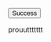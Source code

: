 <!DOCTYPE html>
<html>
<head>
<meta http-equiv="Content-Type" content="text/html; charset=utf-8" /> 
 <script> window.textOverride = {
"profile_alt_logo": "Gérer mon profil",
"profile_nav_profile": "Mon profil",
"profile_nav_member": "Mon abonnement",
"profile_logout": "Se déconnecter",
"profile_exit": "Sortir",
"profile_info": "Mes informations",
"profile_updated": "Profil mis à jour",
"profile_update": "Modifier",
"profile_email": "Adresse e-mail ",
"profile_temp_email": "Vous souhaitez changer votre adresse e-mail ? Contactez-nous !",
"profile_change_pass": "Mot de passe",
"profile_current_pass": "Mot de passe actuel",
"profile_new_pass": "Nouveau mot de passe",
"profile_confirm_pass": "Confirmer",
"profile_manage_mem": "Gérer mes abonnements",
"profile_trial": "Essai Gratuit",
"profile_active": "Actif",
"profile_past_due": "En retard",
"profile_canceled": "Annulé",
"profile_test": "Période d'Essai",
"profile_free": "GRATUIT",
"profile_cancel": "Annuler",
"profile_will_cancel": "S'annulera le",
"profile_renew": "Renouvellement le",
"profile_period_end": "Votre abonnement se terminera à la fin de la période.",
"profile_confirm_cancel": "Confirmez votre annulation",
"profile_pay_method": "Mode de paiement",
"profile_ending_in": "se terminant par",
"profile_expire": "Expire",
"profile_edit": "Modifier",
"profile_no_card": "Aucune carte enregistrée.",
"profile_add_card": "Ajouter une carte",
"profile_new_card_label": "Carte de crédit ou de débit",
"profile_card_updated": "Carte mise à jour",
"profile_change_card": "Changer de carte",
"profile_history": "Historique de facturation",
"profile_view_invoice": "Voir",
"profile_invoice_empty": "Les factures pourraient ne pas apparaître instantanément",
"profile_password_required": "Ancien et nouveau mot de passe requis",
"profile_password_err": "Mauvais mot de passe",
"profile_canceled_success": "Votre abonnement a été annulé. Vous serez déconnecté dans 5 secondes.",

"pay_secure_checkout": "Paiement sécurisé",
"pay_update_membership": "Mise à jour de l'abonnement",
"pay_not_active": "Votre abonnement n'est plus actif.",
"pay_billed": "Facturé",
"pay_month": "mensuellement",
"pay_year": "annuellement",
"pay_week": "hebdomadairement",
"pay_once": "une seule fois",
"pay_after": "après",
"pay_trial": "jours d'essai gratuit",
"pay_free": "GRATUIT",
"pay_billed_once": "facturé une seule fois",
"pay_sub_total": "Sous total :",
"pay_tax": "Taxes",
"pay_total": "Total",
"pay_coupon": "CODE PROMOTIONNEL",
"pay_have_coupon": "J'ai un code promotionnel",
"pay_apply": "Appliquer",
"pay_not_valid": "Le code entré n'est pas valide",
"pay_off": "de Réduction",
"pay_coupon_forever": "pour toujours",
"pay_test": "Période d'Essai",
"pay_renew": "Renouveler l'abonnement",
"pay_change": "Changer d'abonnement",
"pay_confirm": "Confirmer",
"pay_confirm_pay": "Payer",
"pay_start_trial": "Commencer l'essai gratuit",
"pay_agree": "Cliquez ici pour accepter nos",
"pay_terms": "Conditions d'utilisation",
"pay_and": "et notre",
"pay_privacy": "Politique de confidentialité",
"incorrect_number": "Le numéro de carte est incorrect.",
"invalid_expiry_month": "Le mois d'expiration de la carte est invalide.",
"invalid_expiry_year": "L'année d'expiration de la carte est invalide.",
"expired_card": "La carte a expiré.",
"incorrect_cvc": "Le code de sécurité de la carte est incorrect.",
"address_zip_check": "La validation du code postal de la carte a échoué.",
"card_declined": "La carte a été refusée.",

"reset_steps_1": "ÉTAPE 1 SUR 2",
"reset_your_password": "Réinitialisez votre mot de passe",
"reset_enter_email": "Entrez vos adresse email et vous recevrez toutes les instructions pour changer votre mot de passe",
"reset_send_reset": "Recevoir le code de réinitialisation",
"reset_email_address": "Adresse e-mail ",
"reset_have_code": "J'ai déjà un code de réinitialisation",
"reset_steps_2": "ÉTAPE 2 DE 2",
"reset_check_email": "Vérifiez vos e-mails",
"reset_enter_code": "Entrez le code de réinitialisation. Créez et confirmez ensuite votre nouveau mot de passe.",
"reset_reset_code": "Renvoyer un code",
"reset_new_password": "Nouveau mot de passe",
"reset_confirm_password": "Confirmez le mot de passe",
"reset_password": "Réinitialisez le mot de passe",
"reset_send_new": "Envoyez un nouveau code de réinitialisation",
"reset_code_invalid": "Code invalide",
"reset_email_not_found": "email non trouvé",
"reset_code_incorrect": "Le code de réinitialisation est incorrect",

"incorrect_email_password": "E-mail ou mot de passe incorrect",
"invalid_password": "Mot de passe trop court : minimum 8 caractères",
"email_taken": "E-mail déjà utilisé",
"invalid_email": "E-mail invalide",
"membership_current": "Votre abonnement actuel",
"membership_missing": "Aucun abonnement sélectionné",
"err_card_required": "Informations de carte requises",
"unexpected_error": "Il y a eu une erreur inattendue",
"err_upgrade": "Vous ne pouvez pas passer d'un abonnement publié à un abonnement test",
"invalid_confirm_password": "Les mots de passe ne correspondent pas",
"password_change_success": "Mot de passe modifié !",

"signup_head": "Créez un compte",
"signup_password": "Mot de passe",
"signup_button": "S'inscrire",
"signup_already": "Déjà membre?",
"signup_login": "Se connecter ici",
"login_head": "Heureux de vous revoir",
"login_reset_password": "Réinitialisez votre mot de passe",
"login_button": "Se connecter ici",
"login_need": "Besoin d'un compte ?",
"login_signup": "S'inscrire ici",
} </script>
 <!-- Memberstack --> 
<script src="https://api.memberstack.io/static/memberstack.js?custom" data-memberstack-id="04b5badde78ddd38d673f62621b44f05"> </script> 

</head>
<body>
<form
  data-ms-form="login"
  id="login"
  name="wf-form-login"
  data-name="login"
  method="post"
  ms-login="true"
  class="login-form"
>
</form>
<button href="#/ms/login" >Success</button>
<p>prouuttttttt</p>
</body> 
</html>
